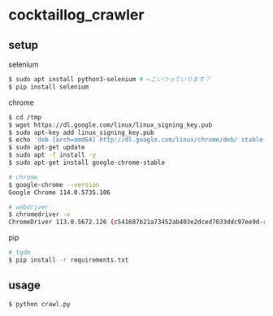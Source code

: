 # cocktaillog_crawler
## setup

selenium

``` bash
$ sudo apt install python3-selenium # ←こいつっていります？
$ pip install selenium
```

chrome
``` bash
$ cd /tmp
$ wget https://dl.google.com/linux/linux_signing_key.pub
$ sudo apt-key add linux_signing_key.pub
$ echo 'deb [arch=amd64] http://dl.google.com/linux/chrome/deb/ stable main' | sudo tee /etc/apt/sources.list.d/google-chrome.list
$ sudo apt-get update
$ sudo apt -f install -y
$ sudo apt-get install google-chrome-stable

# chrome
$ google-chrome --version
Google Chrome 114.0.5735.106

# webdriver
$ chromedriver -v
ChromeDriver 113.0.5672.126 (c541687b21a73452ab403e2dced7033ddc97ee9d-refs/branch-heads/5672@{#1202})
```

pip
``` bash
# tqdm
$ pip install -r requirements.txt
```


## usage
``` bash
$ python crawl.py
```
